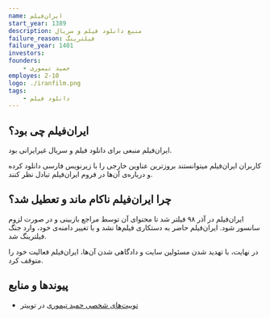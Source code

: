 ```yaml
---
name: ایران‌فیلم
start_year: 1389
description: منبع دانلود فیلم و سریال
failure_reason: فیلترینگ
failure_year: 1401
investors:
founders:
    - حمید تیموری
employes: 2-10
logo: ./iranfilm.png
tags:
    - دانلود فیلم
---
```

## ایران‌فیلم چی بود؟
ایران‌فیلم منبعی برای دانلود فیلم و سریال غیرایرانی بود.

کاربران ایران‌فیلم میتوانستند بروزترین عناوین خارجی را با زیرنویس فارسی دانلود کرده و درباره‌ی آن‌ها در فروم ایران‌فیلم تبادل نظر کنند.

## چرا ایران‌فیلم ناکام ماند و تعطیل شد؟
ایران‌فیلم در آذر ۹۸ فیلتر شد تا محتوای آن توسط مراجع بازبینی و در صورت لزوم سانسور شود. ایران‌فیلم حاضر به دستکاری فیلم‌ها نشد و با تغییر دامنه‌ی خود، وارد جنگ فیلترینگ شد.

در نهایت، با تهدید شدن مسئولین سایت و دادگاهی شدن آن‌ها، ایران‌فیلم فعالیت خود را متوقف کرد.

## پیوند‌ها و منابع

* [توییت‌های شخصی حمید تیموری](https://twitter.com/HamidTeimouriii/status/1614892679694848000) در توییتر